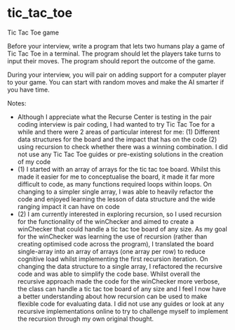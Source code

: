 # tic_tac_toe

Tic Tac Toe game

Before your interview, write a program that lets two humans play a game of Tic Tac Toe in a terminal. The program should let the players take turns to input their moves. The program should report the outcome of the game.

During your interview, you will pair on adding support for a computer player to your game. You can start with random moves and make the AI smarter if you have time.

Notes:
- Although I appreciate what the Recurse Center is testing in the pair coding interview is pair coding, I had wanted to try Tic Tac Toe for a while and there were 2 areas of particular interest for me: (1) Different data structures for the board and the impact that has on the code (2) using recursion to check whether there was a winning combination. I did not use any Tic Tac Toe guides or pre-existing solutions in the creation of my code
- (1) I started with an array of arrays for the tic tac toe board. Whilst this made it easier for me to conceptualise the board, it made it far more difficult to code, as many functions required loops within loops. On changing to a simpler single array, I was able to heavily refactor the code and enjoyed learning the lesson of data structure and the wide ranging impact it can have on code
- (2) I am currently interested in exploring recursion, so I used recursion for the functionality of the winChecker and aimed to create a winChecker that could handle a tic tac toe board of any size. As my goal for the winChecker was learning the use of recursion (rather than creating optimised code across the program), I translated the board single-array into an array of arrays (one array per row) to reduce cognitive load whilst implementing the first recursion iteration. On changing the data structure to a single array, I refactored the recursive code and was able to simplify the code base. Whilst overall the recursive approach made the code for the winChecker more verbose, the class can handle a tic tac toe board of any size and I feel I now have a better understanding about how recursion can be used to make flexible code for evaluating data. I did not use any guides or look at any recursive implementations online to try to challenge myself to implement the recursion through my own original thought. 
